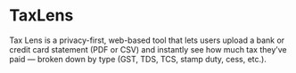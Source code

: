 # TaxLens
Tax Lens is a privacy-first, web-based tool that lets users upload a bank or credit card statement (PDF or CSV) and instantly see how much tax they’ve paid — broken down by type (GST, TDS, TCS, stamp duty, cess, etc.).
